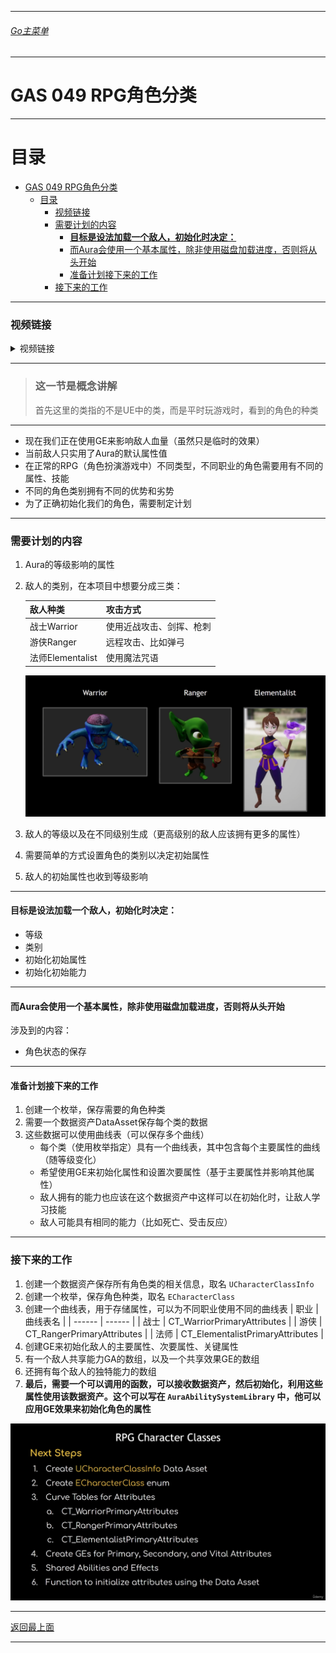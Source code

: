 ___________________________________________________________________________________________
###### [Go主菜单](../MainMenu.md)
___________________________________________________________________________________________

# GAS 049 RPG角色分类

___________________________________________________________________________________________


# 目录


- [GAS 049 RPG角色分类](#gas-049-rpg角色分类)
	- [目录](#目录)
		- [视频链接](#视频链接)
		- [需要计划的内容](#需要计划的内容)
			- [**目标是设法加载一个敌人，初始化时决定：**](#目标是设法加载一个敌人初始化时决定)
			- [而Aura会使用一个基本属性，除非使用磁盘加载进度，否则将从头开始](#而aura会使用一个基本属性除非使用磁盘加载进度否则将从头开始)
			- [准备计划接下来的工作](#准备计划接下来的工作)
		- [接下来的工作](#接下来的工作)


___________________________________________________________________________________________

### 视频链接

<details>
<summary>视频链接</summary>

[1. RPG Character Classes_哔哩哔哩_bilibili](https://www.bilibili.com/video/BV1JD421E7yC?p=125&vd_source=9e1e64122d802b4f7ab37bd325a89e6c)

</details>

___________________________________________________________________________________________

> ### 这一节是概念讲解
> 首先这里的类指的不是UE中的类，而是平时玩游戏时，看到的角色的种类
___________________________________________________________________________________________

- 现在我们正在使用GE来影响敌人血量（虽然只是临时的效果）
- 当前敌人只实用了Aura的默认属性值
- 在正常的RPG（角色扮演游戏中）不同类型，不同职业的角色需要用有不同的属性、技能
- 不同的角色类别拥有不同的优势和劣势
- 为了正确初始化我们的角色，需要制定计划

___________________________________________________________________________________________

### 需要计划的内容

1. Aura的等级影响的属性
2. 敌人的类别，在本项目中想要分成三类：

	 | 敌人种类 | 攻击方式 | 
	 | -------- | -------- | 
	 | 战士Warrior | 使用近战攻击、剑挥、枪刺 | 
	 | 游侠Ranger | 远程攻击、比如弹弓 | 
	 | 法师Elementalist | 使用魔法咒语 | 
	
	![](https://github.com/liyunlong618/LiYunLongKnowledgeLibrary/blob/main/UECPP/Models/GAS/GAS_2_Aura/DetailContent/Image/GAS_049/1.png?raw=true)
3. 敌人的等级以及在不同级别生成（更高级别的敌人应该拥有更多的属性）
4. 需要简单的方式设置角色的类别以决定初始属性
5. 敌人的初始属性也收到等级影响

___________________________________________________________________________________________
#### **目标是设法加载一个敌人，初始化时决定：**

- 等级
- 类别
- 初始化初始属性
- 初始化初始能力

___________________________________________________________________________________________
#### 而Aura会使用一个基本属性，除非使用磁盘加载进度，否则将从头开始

涉及到的内容：

- 角色状态的保存

___________________________________________________________________________________________
#### 准备计划接下来的工作

1. 创建一个枚举，保存需要的角色种类
2. 需要一个数据资产DataAsset保存每个类的数据
3. 这些数据可以使用曲线表（可以保存多个曲线）
	- 每个类（使用枚举指定）具有一个曲线表，其中包含每个主要属性的曲线（随等级变化）
	- 希望使用GE来初始化属性和设置次要属性（基于主要属性并影响其他属性）
	- 敌人拥有的能力也应该在这个数据资产中这样可以在初始化时，让敌人学习技能
	- 敌人可能具有相同的能力（比如死亡、受击反应）

___________________________________________________________________________________________

### 接下来的工作

1. 创建一个数据资产保存所有角色类的相关信息，取名 `UCharacterClassInfo` 
2. 创建一个枚举，保存角色种类，取名 `ECharacterClass` 
3. 创建一个曲线表，用于存储属性，可以为不同职业使用不同的曲线表
	| 职业 | 曲线表名 |
	| ------ | ------ |
	| 战士 | CT_WarriorPrimaryAttributes |
	| 游侠 | CT_RangerPrimaryAttributes |
	| 法师 | CT_ElementalistPrimaryAttributes |
4. 创建GE来初始化敌人的主要属性、次要属性、关键属性
5. 有一个敌人共享能力GA的数组，以及一个共享效果GE的数组
6. 还拥有每个敌人的独特能力的数组
7. **最后，需要一个可以调用的函数，可以接收数据资产，然后初始化，利用这些属性使用该数据资产。这个可以写在 `AuraAbilitySystemLibrary` 中，他可以应用GE效果来初始化角色的属性**

![](https://github.com/liyunlong618/LiYunLongKnowledgeLibrary/blob/main/UECPP/Models/GAS/GAS_2_Aura/DetailContent/Image/GAS_049/2.png?raw=true)


___________________________________________________________________________________________

[返回最上面](#Go主菜单)

___________________________________________________________________________________________